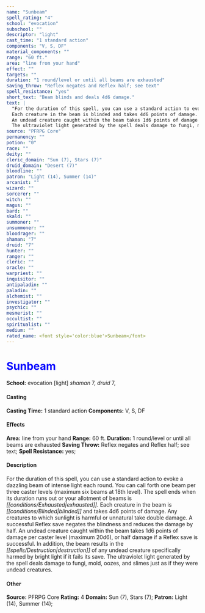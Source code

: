 ```yaml
---
name: "Sunbeam"
spell_rating: "4"
school: "evocation"
subschool: ""
descriptor: "light"
cast_time: "1 standard action"
components: "V, S, DF"
material_components: ""
range: "60 ft."
area: "line from your hand"
effect: ""
targets: ""
duration: "1 round/level or until all beams are exhausted"
saving_throw: "Reflex negates and Reflex half; see text"
spell_resistance: "yes"
short_text: "Beam blinds and deals 4d6 damage."
text: |
  "For the duration of this spell, you can use a standard action to evoke a dazzling beam of intense light each round. You can call forth one beam per three caster levels (maximum six beams at 18th level). The spell ends when its duration runs out or your allotment of beams is exhausted.
  Each creature in the beam is blinded and takes 4d6 points of damage. Any creatures to which sunlight is harmful or unnatural take double damage. A successful Reflex save negates the blindness and reduces the damage by half.
  An undead creature caught within the beam takes 1d6 points of damage per caster level (maximum 20d6), or half damage if a Reflex save is successful. In addition, the beam results in the destruction of any undead creature specifically harmed by bright light if it fails its save.
  The ultraviolet light generated by the spell deals damage to fungi, mold, oozes, and slimes just as if they were undead creatures."
source: "PFRPG Core"
permanency: ""
potion: "0"
race: ""
deity: ""
cleric_domain: "Sun (7), Stars (7)"
druid_domain: "Desert (7)"
bloodline: ""
patron: "Light (14), Summer (14)"
arcanist: ""
wizard: ""
sorcerer: ""
witch: ""
magus: ""
bard: ""
skald: ""
summoner: ""
unsummoner: ""
bloodrager: ""
shaman: "7"
druid: "7"
hunter: ""
ranger: ""
cleric: ""
oracle: ""
warpriest: ""
inquisitor: ""
antipaladin: ""
paladin: ""
alchemist: ""
investigator: ""
psychic: ""
mesmerist: ""
occultist: ""
spiritualist: ""
medium: ""
rated_name: <font style='color:blue'>Sunbeam</font>
---
```


# <font style='color:blue'>Sunbeam</font> 
**School:** evocation [light] 
_shaman_ 7, _druid_ 7, 
#### Casting
**Casting Time:** 1 standard action
 **Components:** V, S, DF 
 #### Effects
**Area:** line from your hand
**Range:** 60 ft.
**Duration:** 1 round/level or until all beams are exhausted
**Saving Throw:** Reflex negates and Reflex half; see text; **Spell Resistance:** yes; 
 #### Description
For the duration of this spell, you can use a standard action to evoke a dazzling beam of intense light each round. You can call forth one beam per three caster levels (maximum six beams at 18th level). The spell ends when its duration runs out or your allotment of beams is _[[conditions/Exhausted|exhausted]]_.
  Each creature in the beam is _[[conditions/Blinded|blinded]]_ and takes 4d6 points of damage. Any creatures to which sunlight is harmful or unnatural take double damage. A successful Reflex save negates the blindness and reduces the damage by half.
  An undead creature caught within the beam takes 1d6 points of damage per caster level (maximum 20d6), or half damage if a Reflex save is successful. In addition, the beam results in the _[[spells/Destruction|destruction]]_ of any undead creature specifically harmed by bright light if it fails its save.
  The ultraviolet light generated by the spell deals damage to fungi, mold, oozes, and slimes just as if they were undead creatures.

 #### Other
**Source:** PFRPG Core
**Rating:** 4
**Domain:** Sun (7), Stars (7); **Patron:** Light (14), Summer (14); 